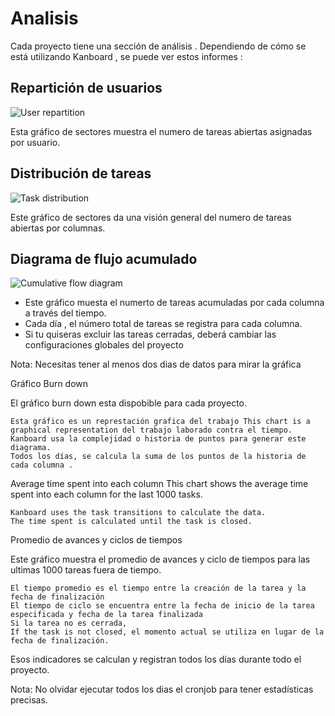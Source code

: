 Analisis
=========

Cada proyecto tiene una sección de análisis . Dependiendo de cómo se está utilizando Kanboard , se puede ver estos informes :

Repartición de usuarios
------------------------

![User repartition](https://kanboard.net/screenshots/documentation/user-repartition.png)

Esta gráfico de sectores muestra el numero de tareas abiertas asignadas por usuario.

Distribución de tareas
------------------------

![Task distribution](https://kanboard.net/screenshots/documentation/task-distribution.png)

Este gráfico de sectores da una visión general del numero de tareas abiertas por columnas.

Diagrama de flujo acumulado
----------------------------  

![Cumulative flow diagram](https://kanboard.net/screenshots/documentation/cfd.png)

- Este gráfico muesta el numerto de tareas acumuladas por cada columna a través del tiempo.
- Cada día , el número total de tareas se registra para cada columna.
- Si tu quiseras excluir las tareas cerradas, deberá cambiar las configuraciones globales del proyecto

Nota: Necesitas tener al menos dos dias de datos para mirar la gráfica 


Gráfico Burn down

El gráfico burn down esta dispobible para cada proyecto.

    Esta gráfico es un represtación grafica del trabajo This chart is a graphical representation del trabajo laborado contra el tiempo.
    Kanboard usa la complejidad o historia de puntos para generar este diagrama.
    Todos los días, se calcula la suma de los puntos de la historia de cada columna .

Average time spent into each column
    This chart shows the average time spent into each column for the last 1000 tasks.

    Kanboard uses the task transitions to calculate the data.
    The time spent is calculated until the task is closed.


Promedio de avances y ciclos de tiempos


Este gráfico muestra el promedio de avances y ciclo de tiempos para las ultimas 1000 tareas fuera de tiempo. 

    El tiempo promedio es el tiempo entre la creación de la tarea y la fecha de finalización
    El tiempo de ciclo se encuentra entre la fecha de inicio de la tarea especificada y fecha de la tarea finalizada 
    Si la tarea no es cerrada, 
    If the task is not closed, el momento actual se utiliza en lugar de la fecha de finalización.

Esos indicadores se calculan y registran todos los días durante todo el proyecto.

Nota: No olvidar ejecutar todos los dias el cronjob para tener estadísticas precisas.
